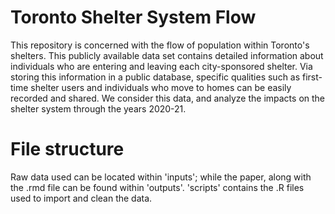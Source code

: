 # Toronto Shelter System Flow

This repository is concerned with the flow of population within Toronto's shelters. This publicly available data set contains detailed information about individuals who are entering and leaving each city-sponsored shelter. Via storing this information in a public database, specific qualities such as first-time shelter users and individuals who move to homes can be easily recorded and shared. We consider this data, and analyze the impacts on the shelter system through the years 2020-21.

# File structure
Raw data used can be located within 'inputs'; while the paper, along with the .rmd file can be found within 'outputs'. 'scripts' contains the .R files used to import and clean the data.